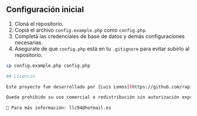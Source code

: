 ## Configuración inicial

1. Cloná el repositorio.
2. Copiá el archivo `config.example.php` como `config.php`.
3. Completá las credenciales de base de datos y demás configuraciones necesarias.
4. Asegurate de que `config.php` está en tu `.gitignore` para evitar subirlo al repositorio.

```bash
cp config.example.php config.php

## Licencia

Este proyecto fue desarrollado por [Luis Lemos](https://github.com/rapis94) y se publica como parte de su portfolio profesional.

Queda prohibido su uso comercial o redistribución sin autorización expresa del autor.

📩 Para más información: llc94@hotmail.es

